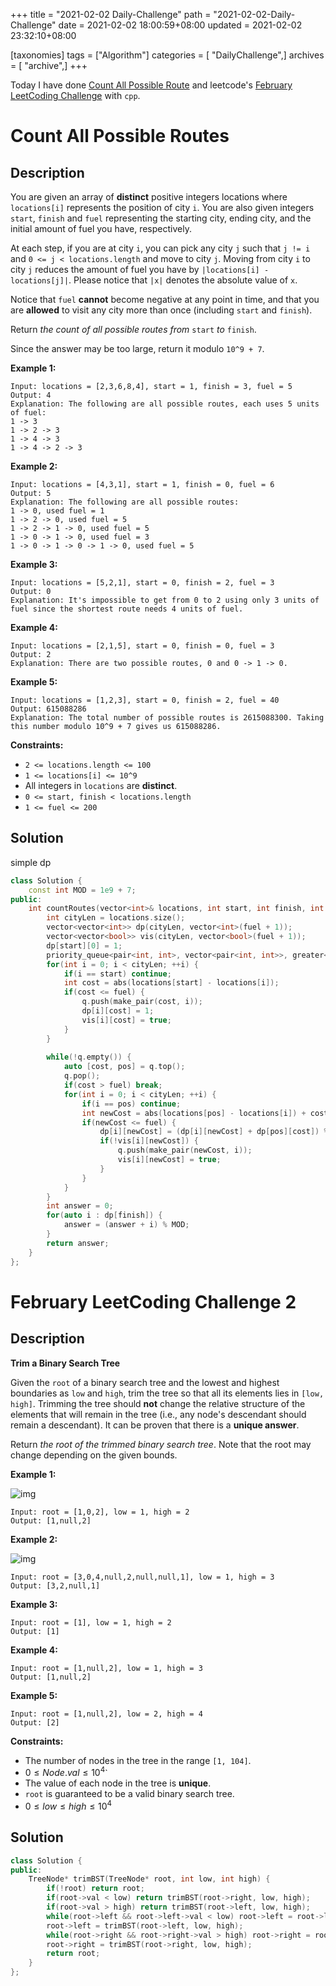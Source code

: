+++
title = "2021-02-02 Daily-Challenge"
path = "2021-02-02-Daily-Challenge"
date = 2021-02-02 18:00:59+08:00
updated = 2021-02-02 23:32:10+08:00

[taxonomies]
tags = ["Algorithm"]
categories = [ "DailyChallenge",]
archives = [ "archive",]
+++

Today I have done [Count All Possible Route](https://leetcode.com/problems/count-all-possible-routes/) and leetcode's [February LeetCoding Challenge](https://leetcode.com/explore/featured/card/february-leetcoding-challenge-2021/584/week-1-february-1st-february-7th/3626/) with `cpp`.

<!-- more -->

# Count All Possible Routes

## Description

You are given an array of **distinct** positive integers locations where `locations[i]` represents the position of city `i`. You are also given integers `start`, `finish` and `fuel` representing the starting city, ending city, and the initial amount of fuel you have, respectively.

At each step, if you are at city `i`, you can pick any city `j` such that `j != i` and `0 <= j < locations.length` and move to city `j`. Moving from city `i` to city `j` reduces the amount of fuel you have by `|locations[i] - locations[j]|`. Please notice that `|x|` denotes the absolute value of `x`.

Notice that `fuel` **cannot** become negative at any point in time, and that you are **allowed** to visit any city more than once (including `start` and `finish`).

Return *the count of all possible routes from* `start` *to* `finish`.

Since the answer may be too large, return it modulo `10^9 + 7`.

 

**Example 1:**

```
Input: locations = [2,3,6,8,4], start = 1, finish = 3, fuel = 5
Output: 4
Explanation: The following are all possible routes, each uses 5 units of fuel:
1 -> 3
1 -> 2 -> 3
1 -> 4 -> 3
1 -> 4 -> 2 -> 3
```

**Example 2:**

```
Input: locations = [4,3,1], start = 1, finish = 0, fuel = 6
Output: 5
Explanation: The following are all possible routes:
1 -> 0, used fuel = 1
1 -> 2 -> 0, used fuel = 5
1 -> 2 -> 1 -> 0, used fuel = 5
1 -> 0 -> 1 -> 0, used fuel = 3
1 -> 0 -> 1 -> 0 -> 1 -> 0, used fuel = 5
```

**Example 3:**

```
Input: locations = [5,2,1], start = 0, finish = 2, fuel = 3
Output: 0
Explanation: It's impossible to get from 0 to 2 using only 3 units of fuel since the shortest route needs 4 units of fuel.
```

**Example 4:**

```
Input: locations = [2,1,5], start = 0, finish = 0, fuel = 3
Output: 2
Explanation: There are two possible routes, 0 and 0 -> 1 -> 0.
```

**Example 5:**

```
Input: locations = [1,2,3], start = 0, finish = 2, fuel = 40
Output: 615088286
Explanation: The total number of possible routes is 2615088300. Taking this number modulo 10^9 + 7 gives us 615088286.
```

 

**Constraints:**

- `2 <= locations.length <= 100`
- `1 <= locations[i] <= 10^9`
- All integers in `locations` are **distinct**.
- `0 <= start, finish < locations.length`
- `1 <= fuel <= 200`

## Solution

simple dp

``` cpp
class Solution {
    const int MOD = 1e9 + 7;
public:
    int countRoutes(vector<int>& locations, int start, int finish, int fuel) {
        int cityLen = locations.size();
        vector<vector<int>> dp(cityLen, vector<int>(fuel + 1));
        vector<vector<bool>> vis(cityLen, vector<bool>(fuel + 1));
        dp[start][0] = 1;
        priority_queue<pair<int, int>, vector<pair<int, int>>, greater<pair<int, int>>> q;
        for(int i = 0; i < cityLen; ++i) {
            if(i == start) continue;
            int cost = abs(locations[start] - locations[i]);
            if(cost <= fuel) {
                q.push(make_pair(cost, i));
                dp[i][cost] = 1;
                vis[i][cost] = true;
            }
        }
        
        while(!q.empty()) {
            auto [cost, pos] = q.top();
            q.pop();
            if(cost > fuel) break;
            for(int i = 0; i < cityLen; ++i) {
                if(i == pos) continue;
                int newCost = abs(locations[pos] - locations[i]) + cost;
                if(newCost <= fuel) {
                    dp[i][newCost] = (dp[i][newCost] + dp[pos][cost]) % MOD;
                    if(!vis[i][newCost]) {
                        q.push(make_pair(newCost, i));
                        vis[i][newCost] = true;
                    }
                }
            }
        }
        int answer = 0;
        for(auto i : dp[finish]) {
            answer = (answer + i) % MOD;
        }
        return answer;
    }
};
```

# February LeetCoding Challenge 2

## Description

**Trim a Binary Search Tree**

Given the `root` of a binary search tree and the lowest and highest boundaries as `low` and `high`, trim the tree so that all its elements lies in `[low, high]`. Trimming the tree should **not** change the relative structure of the elements that will remain in the tree (i.e., any node's descendant should remain a descendant). It can be proven that there is a **unique answer**.

Return *the root of the trimmed binary search tree*. Note that the root may change depending on the given bounds.

 

**Example 1:**

![img](https://assets.leetcode.com/uploads/2020/09/09/trim1.jpg)

```
Input: root = [1,0,2], low = 1, high = 2
Output: [1,null,2]
```

**Example 2:**

![img](https://assets.leetcode.com/uploads/2020/09/09/trim2.jpg)

```
Input: root = [3,0,4,null,2,null,null,1], low = 1, high = 3
Output: [3,2,null,1]
```

**Example 3:**

```
Input: root = [1], low = 1, high = 2
Output: [1]
```

**Example 4:**

```
Input: root = [1,null,2], low = 1, high = 3
Output: [1,null,2]
```

**Example 5:**

```
Input: root = [1,null,2], low = 2, high = 4
Output: [2]
```

 

**Constraints:**

- The number of nodes in the tree in the range `[1, 104]`.
- $0 \le Node.val \le 10^4$`
- The value of each node in the tree is **unique**.
- `root` is guaranteed to be a valid binary search tree.
- $0 \le low \le high\le 10^4$

## Solution

``` cpp
class Solution {
public:
    TreeNode* trimBST(TreeNode* root, int low, int high) {
        if(!root) return root;
        if(root->val < low) return trimBST(root->right, low, high);
        if(root->val > high) return trimBST(root->left, low, high);
        while(root->left && root->left->val < low) root->left = root->left->right;
        root->left = trimBST(root->left, low, high);
        while(root->right && root->right->val > high) root->right = root->right->left;
        root->right = trimBST(root->right, low, high);
        return root;
    }
};
```
